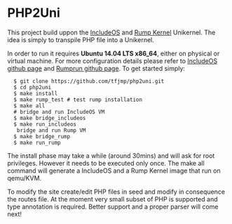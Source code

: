 # PHP2Uni

This project build uppon the [IncludeOS](http://www.includeos.org/) and [Rump Kernel](http://rumpkernel.org/) Unikernel.
The idea is simply to transpile PHP file into a Unikernel.

In order to run it requires **Ubuntu 14.04 LTS x86_64**, either on physical or virtual machine.
For more configuration details please refer to [IncludeOS github page](https://github.com/hioa-cs/IncludeOS) and [Rumprun github page](https://github.com/rumpkernel/rumprun).
To get started simply:

```
  $ git clone https://github.com/tfjmp/php2uni.git
  $ cd php2uni
  $ make install
  $ make rump_test # test rump installation
  $ make all
  # bridge and run IncludeOS VM
  $ make bridge_includeos
  $ make run_includeos
   bridge and run Rump VM
  $ make bridge_rump
  $ make run_rump
```

The install phase may take a while (around 30mins) and will ask for root privileges.
However it needs to be executed only once. The make all command will generate a IncludeOS and a Rump Kernel image that run on qemu/KVM.

To modify the site create/edit PHP files in seed and modify in consequence the routes file.
At the moment very small subset of PHP is supported and type annotation is required.
Better support and a proper parser will come next!
